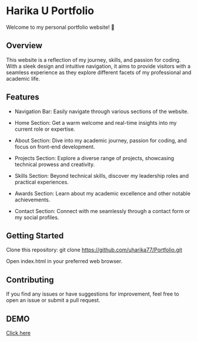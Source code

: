 # Harika U Portfolio

Welcome to my personal portfolio website! 🚀

## Overview

This website is a reflection of my journey, skills, and passion for coding. With a sleek design and intuitive navigation, it aims to provide visitors with a seamless experience as they explore different facets of my professional and academic life.

## Features

- Navigation Bar: Easily navigate through various sections of the website.

- Home Section: Get a warm welcome and real-time insights into my current role or expertise.

- About Section: Dive into my academic journey, passion for coding, and focus on front-end development.

- Projects Section: Explore a diverse range of projects, showcasing technical prowess and creativity.

- Skills Section: Beyond technical skills, discover my leadership roles and practical experiences.

- Awards Section: Learn about my academic excellence and other notable achievements.

- Contact Section: Connect with me seamlessly through a contact form or my social profiles.

## Getting Started

Clone this repository: git clone https://github.com/uharika77/Portfolio.git

Open index.html in your preferred web browser.

## Contributing

If you find any issues or have suggestions for improvement, feel free to open an issue or submit a pull request.

## DEMO
[Click here](https://uharika77.github.io/Portfolio/)
